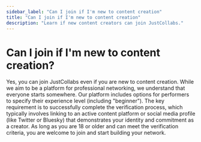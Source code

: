 ```yaml
---
sidebar_label: "Can I join if I'm new to content creation"
title: "Can I join if I'm new to content creation"
description: "Learn if new content creators can join JustCollabs."
---
```


# Can I join if I'm new to content creation?

Yes, you can join JustCollabs even if you are new to content creation. While we aim to be a platform for professional networking, we understand that everyone starts somewhere. Our platform includes options for performers to specify their experience level (including "beginner"). The key requirement is to successfully complete the verification process, which typically involves linking to an active content platform or social media profile (like Twitter or Bluesky) that demonstrates your identity and commitment as a creator. As long as you are 18 or older and can meet the verification criteria, you are welcome to join and start building your network. 